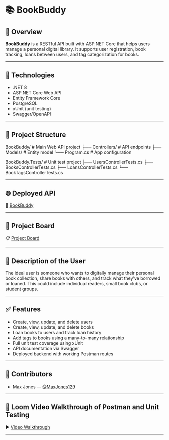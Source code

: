 # 📚 BookBuddy

## 🧠 Overview

**BookBuddy** is a RESTful API built with ASP.NET Core that helps users manage a personal digital library. It supports user registration, book tracking, loans between users, and tag categorization for books.

---

## 🚀 Technologies

- .NET 8
- ASP.NET Core Web API
- Entity Framework Core
- PostgreSQL
- xUnit (unit testing)
- Swagger/OpenAPI

---

## 📂 Project Structure

BookBuddy/ # Main Web API project
├── Controllers/ # API endpoints
├── Models/ # Entity model
└── Program.cs # App configuration

BookBuddy.Tests/ # Unit test project
├── UsersControllerTests.cs
├── BooksControllerTests.cs
├── LoansControllerTests.cs
└── BookTagsControllerTests.cs


---

## 🌐 Deployed API

🔗 [BookBuddy](https://documenter.getpostman.com/view/44240655/2sB2x3msaQ)

---

## 📌 Project Board

📋 [Project Board](https://github.com/users/MaxJones129/projects/6)

---

## 👤 Description of the User

The ideal user is someone who wants to digitally manage their personal book collection, share books with others, and track what they’ve borrowed or loaned. This could include individual readers, small book clubs, or student groups.

---

## ✅ Features

- Create, view, update, and delete users
- Create, view, update, and delete books
- Loan books to users and track loan history
- Add tags to books using a many-to-many relationship
- Full unit test coverage using xUnit
- API documentation via Swagger
- Deployed backend with working Postman routes

---

## 👥 Contributors

- Max Jones — [@MaxJones129](https://github.com/MaxJones129)

---

## 🎥 Loom Video Walkthrough of Postman and Unit Testing

▶️ [Video Walkthrough](https://www.loom.com/share/74d5eec36da546faa05a60b00114e062?sid=98686af2-ab1b-422e-bbab-2e6e737a5f74)

---
